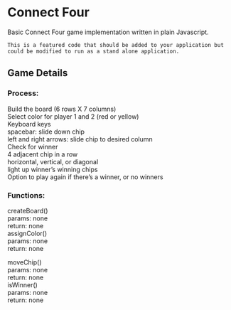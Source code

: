 # Connect Four
Basic Connect Four game implementation written in plain Javascript.

`This is a featured code that should be added to your application but could be modified to run as a stand alone application.`

## Game Details
### Process:
Build the board (6 rows X 7 columns)<br/>
Select color for player 1 and 2 (red or yellow)<br/>
Keyboard keys<br/>
spacebar: slide down chip<br/>
left and right arrows: slide chip to desired column<br/>
Check for winner<br/>
4 adjacent chip in a row <br/>
horizontal, vertical, or diagonal<br/>
light up winner’s winning chips<br/>
Option to play again if there’s a winner, or no winners<br/>

### Functions:
createBoard()<br/>
params: none<br/>
return: none<br/>
assignColor()<br/>
params: none<br/>
return: none

moveChip()<br/>
params: none<br/>
return: none<br/>
isWinner()<br/>
params: none<br/>
return: none

